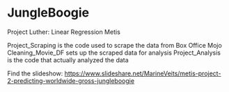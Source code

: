 # JungleBoogie
Project Luther: Linear Regression Metis


Project_Scraping is the code used to scrape the data from Box Office Mojo
Cleaning_Movie_DF sets up the scraped data for analysis
Project_Analysis is the code that actually analyzed the data

Find the slideshow:
https://www.slideshare.net/MarineVeits/metis-project-2-predicting-worldwide-gross-jungleboogie

